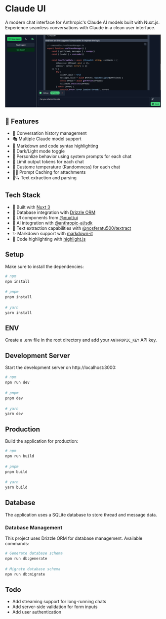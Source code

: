 # Claude UI
A modern chat interface for Anthropic's Claude AI models built with Nuxt.js. Experience seamless conversations with Claude in a clean user interface.

<p align="center">
  <img src="./public/1.PNG" alt="Claude UI Screenshot">
</p>

## 🌟 Features
- 💾 Conversation history management
- 🎭 Multiple Claude model support
- 📝 Markdown and code syntax highlighting
- 🌙 Dark/Light mode toggle
- 🤖 Personlize behavior using system prompts for each chat
- 🎯 Limit output tokens for each chat
- 🔄 Custome temperature (Randomness) for each chat
- 📎💾 Prompt Caching for attachments
- 📝🔍 Text extraction and parsing

## Tech Stack
- 🚀 Built with [Nuxt 3](https://nuxt.com/)
- 💾 Database integration with [Drizzle ORM](https://orm.drizzle.team/)
- 🎨 UI components from [@nuxt/ui](https://ui.nuxt.com/)
- 🤖 AI integration with [@anthropic-ai/sdk](https://www.anthropic.com/)
- 📝 Text extraction capabilities with [@nosferatu500/textract](https://www.npmjs.com/package/@nosferatu500/textract)
- ✨ Markdown support with [markdown-it](https://github.com/markdown-it/markdown-it)
- 🎯 Code highlighting with [highlight.js](https://highlightjs.org/)

## Setup

Make sure to install the dependencies:

```bash
# npm
npm install

# pnpm
pnpm install

# yarn
yarn install
```

## ENV

Create a .env file in the root directory and add your `ANTHROPIC_KEY` API key.

## Development Server

Start the development server on http://localhost:3000:

```bash
# npm
npm run dev

# pnpm
pnpm dev

# yarn
yarn dev
```

## Production

Build the application for production:

```bash
# npm
npm run build

# pnpm
pnpm build

# yarn
yarn build
```

## Database

The application uses a SQLite database to store thread and message data.

### Database Management

This project uses Drizzle ORM for database management. Available commands:

```bash
# Generate database schema
npm run db:generate

# Migrate database schema
npm run db:migrate
```

## Todo

- Add streaming support for long-running chats
- Add server-side validation for form inputs
- Add user authentication
